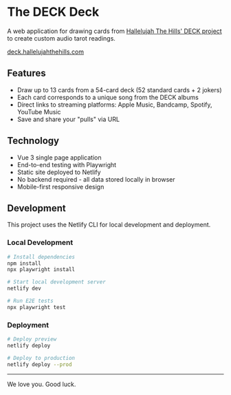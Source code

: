 # The DECK Deck

A web application for drawing cards from [Hallelujah The Hills' DECK project](https://www.hallelujahthehills.com/music/deck/) to create custom audio tarot readings.

[deck.hallelujahthehills.com](https://deck.hallelujahthehills.com)

## Features

- Draw up to 13 cards from a 54-card deck (52 standard cards + 2 jokers)
- Each card corresponds to a unique song from the DECK albums
- Direct links to streaming platforms: Apple Music, Bandcamp, Spotify, YouTube Music
- Save and share your "pulls" via URL

## Technology

- Vue 3 single page application
- End-to-end testing with Playwright
- Static site deployed to Netlify
- No backend required - all data stored locally in browser
- Mobile-first responsive design

## Development

This project uses the Netlify CLI for local development and deployment.

### Local Development

```bash
# Install dependencies
npm install
npx playwright install

# Start local development server
netlify dev

# Run E2E tests
npx playwright test
```

### Deployment

```bash
# Deploy preview
netlify deploy

# Deploy to production
netlify deploy --prod
```

---

We love you. Good luck.

